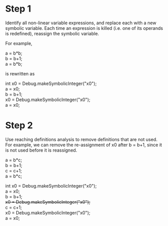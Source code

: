 # Step 1

Identify all non-linear variable expressions, and replace each with a new symbolic variable. Each time an expression is killed (i.e. one of its operands is redefined), reassign the symbolic variable. 

For example,

a = b\*b;  
b = b+1;  
a = b\*b;

is rewritten as

int x0 = Debug.makeSymbolicInteger("x0");  
a = x0;  
b = b+1;  
x0 = Debug.makeSymbolicInteger("x0");  
a = x0; 

# Step 2

Use reaching definitions analysis to remove definitions that are not used.            
For example, we can remove the re-assignment of x0 after b = b+1, since it is not used before it is reassigned.

a = b\*c;  
b = b+1;  
c = c+1;  
a = b\*c;

int x0 = Debug.makeSymbolicInteger("x0");  
a = x0;  
b = b+1;  
~~x0 = Debug.makeSymbolicInteger("x0");~~  
c = c+1;  
x0 = Debug.makeSymbolicInteger("x0");  
a = x0; 
